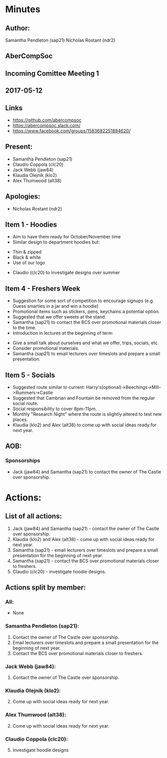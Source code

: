 # Minutes
## Author:
Samantha Pendleton (sap21)
Nicholas Rostant (ndr2)

## AberCompSoc

## Incoming Comittee Meeting 1

## 2017-05-12

## Links
- https://github.com/abercompsoc
- https://abercompsoc.slack.com/
- https://www.facebook.com/groups/1583682251884620/

## Present: 
- Samantha Pendleton (sap21)
- Claudio Coppola (clc20) 
- Jack Webb (jaw84)
- Klaudia Olejnik (klo2)
- Alex Thumwood (alt38)

## Apologies:
- Nicholas Rostant (ndr2)

## Item 1 - Hoodies
- Aim to have them ready for October/November time
- Similar design to department hoodies but:
* Thin & zipped
* Black & white
* Use of our logo
- Claudio (clc20) to investigate designs over summer

## Item 4 - Freshers Week
- Suggestion for some sort of competition to encourage signups (e.g. Guess smarties in a jar and win a hoodie)
- Promotional items such as stickers, pens, keychains a potential option.
- Suggested that we offer sweets at the stand.
- Samantha (sap21) to contact the BCS over promotional materials closer to the time.
- Introduction in lectures at the beginning of term:
* Give a small talk about ourselves and what we offer, trips, socials, etc.
* Consider promotional materials.
* Samantha (sap21) to email lecturers over timeslots and prepare a small presentation.

## Item 5 - Socials
- Suggested route similar to current: Harry's(optional)->Beechings->Mill->Rummers->Castle
- Suggested that Cambrian and Fountain be removed from the regular social route.
- Social responsibility to cover 8pm-11pm.
- Monthly "Research Night" where the route is slightly altered to test new places.
- Klaudia (klo2) and Alex (alt38) to come up with social ideas ready for next year.

## AOB:
### Sponsorships
- Jack (jaw84) and Samantha (sap21) to contact the owner of The Castle over sponsorship.

# Actions: <!--- Things people need to go away and do after the meeting --->
## List of all actions:

1. Jack (jaw84) and Samantha (sap21) - contact the owner of The Castle over sponsorship.
2. Klaudia (klo2) and Alex (alt38) - come up with social ideas ready for next year.
3. Samantha (sap21) - email lecturers over timeslots and prepare a small presentation for the beginning of next year.
4. Samantha (sap21) - contact the BCS over promotional materials closer to freshers.
5. Claudio (clc20) - investigate hoodie designs.

## Actions split by member:

### All: <!--- what everyone needs to do (e.g. sign up to slack) --->
- None
### Samantha Pendleton (sap21):
1. Contact the owner of The Castle over sponsorship.
3. Email lecturers over timeslots and prepare a small presentation for the beginning of next year.
4. Contact the BCS over promotional materials closer to freshers.


### Jack Webb (jaw84):
1. Contact the owner of The Castle over sponsorship.

### Klaudia Olejnik (klo2):
2. Come up with social ideas ready for next year.

### Alex Thumwood (alt38):
2. Come up with social ideas ready for next year.

### Claudio Coppola (clc20):
5. Investigate hoodie designs

